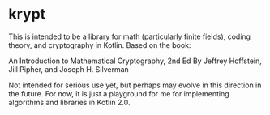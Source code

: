 # krypt

This is intended to be a library for math (particularly finite fields),
coding theory, and cryptography in Kotlin. Based on the book:

An Introduction to Mathematical Cryptography, 2nd Ed
By Jeffrey Hoffstein, Jill Pipher, and Joseph H. Silverman

Not intended for serious use yet, but perhaps may evolve in this direction in the future. For now,
it is just a playground for me for implementing algorithms and libraries in Kotlin 2.0.
